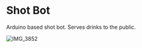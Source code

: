 # Shot Bot

Arduino based shot bot. Serves drinks to the public.

![IMG_3852](https://github.com/xeweva/Bar-Bot/assets/54597813/1537036a-a670-40cc-93cc-b615c77463e5)

